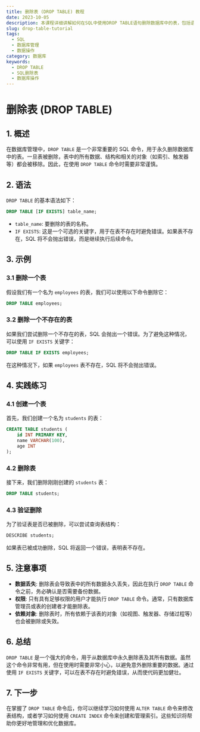 ```yaml
---
title: 删除表 (DROP TABLE) 教程
date: 2023-10-05
description: 本课程详细讲解如何在SQL中使用DROP TABLE语句删除数据库中的表，包括语法、注意事项和实际操作示例。
slug: drop-table-tutorial
tags:
  - SQL
  - 数据库管理
  - 数据操作
category: 数据库
keywords:
  - DROP TABLE
  - SQL删除表
  - 数据库操作
---
```


# 删除表 (DROP TABLE)

## 1. 概述

在数据库管理中，`DROP TABLE` 是一个非常重要的 SQL 命令，用于永久删除数据库中的表。一旦表被删除，表中的所有数据、结构和相关的对象（如索引、触发器等）都会被移除。因此，在使用 `DROP TABLE` 命令时需要非常谨慎。

## 2. 语法

`DROP TABLE` 的基本语法如下：

```sql
DROP TABLE [IF EXISTS] table_name;
```

- `table_name`: 要删除的表的名称。
- `IF EXISTS`: 这是一个可选的关键字，用于在表不存在时避免错误。如果表不存在，SQL 将不会抛出错误，而是继续执行后续命令。

## 3. 示例

### 3.1 删除一个表

假设我们有一个名为 `employees` 的表，我们可以使用以下命令删除它：

```sql
DROP TABLE employees;
```

### 3.2 删除一个不存在的表

如果我们尝试删除一个不存在的表，SQL 会抛出一个错误。为了避免这种情况，可以使用 `IF EXISTS` 关键字：

```sql
DROP TABLE IF EXISTS employees;
```

在这种情况下，如果 `employees` 表不存在，SQL 将不会抛出错误。

## 4. 实践练习

### 4.1 创建一个表

首先，我们创建一个名为 `students` 的表：

```sql
CREATE TABLE students (
    id INT PRIMARY KEY,
    name VARCHAR(100),
    age INT
);
```

### 4.2 删除表

接下来，我们删除刚刚创建的 `students` 表：

```sql
DROP TABLE students;
```

### 4.3 验证删除

为了验证表是否已被删除，可以尝试查询表结构：

```sql
DESCRIBE students;
```

如果表已被成功删除，SQL 将返回一个错误，表明表不存在。

## 5. 注意事项

- **数据丢失**: 删除表会导致表中的所有数据永久丢失，因此在执行 `DROP TABLE` 命令之前，务必确认是否需要备份数据。
- **权限**: 只有具有足够权限的用户才能执行 `DROP TABLE` 命令。通常，只有数据库管理员或表的创建者才能删除表。
- **依赖对象**: 删除表时，所有依赖于该表的对象（如视图、触发器、存储过程等）也会被删除或失效。

## 6. 总结

`DROP TABLE` 是一个强大的命令，用于从数据库中永久删除表及其所有数据。虽然这个命令非常有用，但在使用时需要非常小心，以避免意外删除重要的数据。通过使用 `IF EXISTS` 关键字，可以在表不存在时避免错误，从而使代码更加健壮。

## 7. 下一步

在掌握了 `DROP TABLE` 命令后，你可以继续学习如何使用 `ALTER TABLE` 命令来修改表结构，或者学习如何使用 `CREATE INDEX` 命令来创建和管理索引。这些知识将帮助你更好地管理和优化数据库。